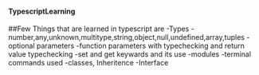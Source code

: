 #### TypescriptLearning

##Few Things that are learned in typescript are
-Types - number,any,unknown,multitype,string,object,null,undefined,array,tuples
-optional parameters
-function parameters with typechecking and return value typechecking
-set and get keywards and its use 
-modules
-terminal commands used 
-classes, Inheritence
-Interface
  

